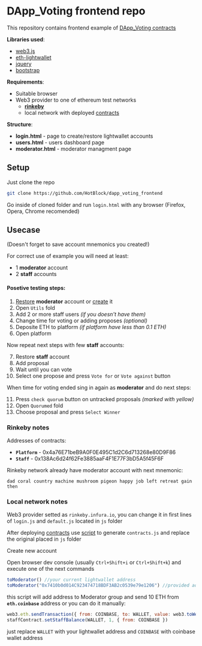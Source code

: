# DApp_Voting frontend repo
This repository contains frontend example of [DApp_Voting contracts](https://github.com/HotBlock/dapp_voting_contracts)

**Libraries used**:

* [web3.js](https://github.com/ethereum/web3.js)
* [eth-lightwallet](https://github.com/ConsenSys/eth-lightwallet)
* [jquery](https://jquery.com/)
* [bootstrap](https://getbootstrap.com/)

**Requirements**:

* Suitable browser
* Web3 provider to one of ethereum test networks
	* [**rinkeby**](https://www.rinkeby.io/#geth) 
	* local network with deployed [contracts](https://github.com/HotBlock/dapp_voting_contracts)

**Structure**:

* **login.html** - page to create/restore lightwallet accounts
* **users.html** - users dashboard page
* **moderator.html** - moderator managment page

## Setup

Just clone the repo

```bash
git clone https://github.com/HotBlock/dapp_voting_frontend
```

Go inside of cloned folder and run `login.html` with any browser (Firefox, Opera, Chrome recomended)

## Usecase

(Doesn't forget to save account mnemonics you created!)

For correct use of example you will need at least:

* 1 **moderator** account
* 2 **staff** accounts

#### Posetive testing steps:

1. [Restore](#rinkeby-notes) **moderator** account or [create](#local-network-notes) it 
1. Open `Utils` fold
1. Add 2 or more staff users _(if you doesn't have them)_
1. Change time for voting or adding proposes _(optional)_
1. Deposite ETH to platform _(if platform have less than 0.1 ETH)_
1. Open platform

Now repeat next steps with few **staff** accounts:

7. Restore **staff** account
7. Add proposal
7. Wait until you can vote
7. Select one propose and press `Vote for` or `Vote against` button

When time for voting ended sing in again as **moderator** and do next steps:

11. Press `check quorum` button on untracked proposals _(marked with yellow)_
11. Open `Quorumed` fold
11. Choose proposal and press `Select Winner`


### Rinkeby notes
Addresses of contracts:
* **`Platform`** - 0x4a76E71beB9A0F0E495C1d2C6d713268e80D9F86
* **`Staff`** - 0x138Ac6d24f62Fe3885aaF4F1E77F3bD5A5f45F6F

Rinkeby network already have moderator account with next mnemonic:
```
dad coral country machine mushroom pigeon happy job left retreat gain then
```


### Local network notes

Web3 provider setted as `rinkeby.infura.io`, you can change it in first lines of `login.js` and `default.js` located in `js` folder

After deploying [contracts](https://github.com/HotBlock/dapp_voting_contracts) use [script](https://github.com/HotBlock/dapp_voting_contracts/tree/master/scripts) to generate `contracts.js` and replace 
the original placed in `js` folder

Create new account

Open browser dev console (usually `Ctrl+Shift+i` or `Ctrl+Shift+k`) and execute one of the next commands

```javascript
toModerator() //your current lightwallet address
toModerator("0x7410b0d014C923474718BDF3AB2c0539e79e1206") //provided address
```

this script will add address to Moderator group and send 10 ETH from **`eth.coinbase`** address
or you can do it manually:

```javascript
web3.eth.sendTransaction({ from: COINBASE, to: WALLET, value: web3.toWei(10, 'ether') })
staffContract.setStaffBalance(WALLET, 1, { from: COINBASE })
```
just replace `WALLET` with your lightwallet address and `COINBASE` with coinbase wallet address
